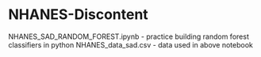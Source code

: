 # NHANES-Discontent

NHANES_SAD_RANDOM_FOREST.ipynb - practice building random forest classifiers in python 
NHANES_data_sad.csv - data used in above notebook 
